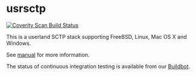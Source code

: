 # usrsctp
[![Coverity Scan Build Status](https://scan.coverity.com/projects/13430/badge.svg)](https://scan.coverity.com/projects/usrsctp)

This is a userland SCTP stack supporting FreeBSD, Linux, Mac OS X and Windows.

See [manual](Manual.md) for more information.

The status of continuous integration testing is available from our [Buildbot](http://buildbot.nplab.de:18010/#/console).
